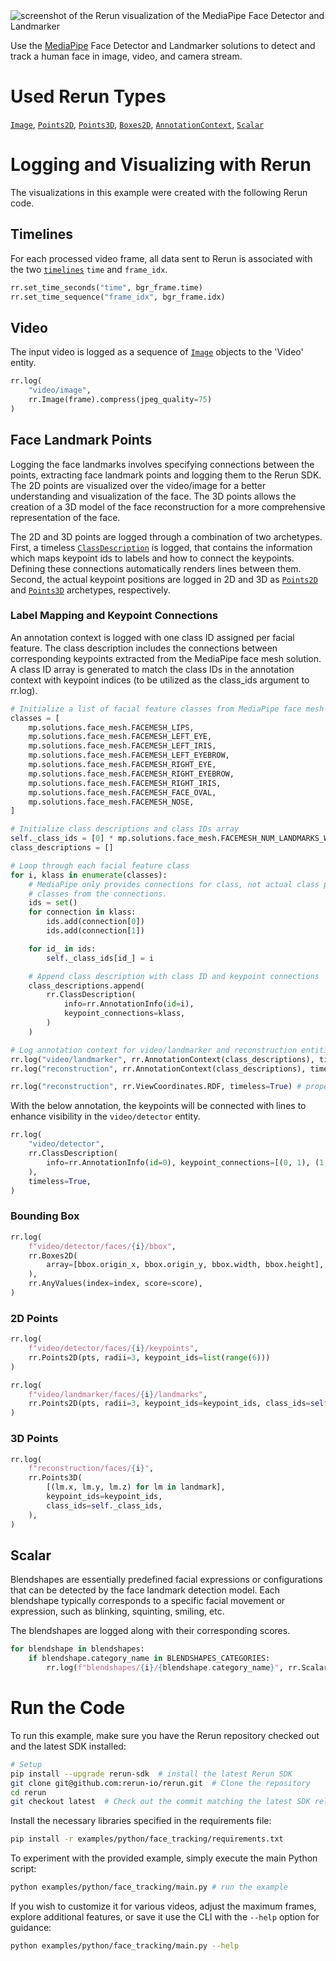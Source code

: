 <!--[metadata]
title = "Face Tracking"
tags = ["2D", "3D", "camera", "face-tracking", "live", "mediapipe", "time-series"]
thumbnail = "https://static.rerun.io/face-tracking/f798733b72c703ee82cc946df39f32fa1145c23b/480w.png"
thumbnail_dimensions = [480, 480]
-->


<picture>
  <source media="(max-width: 480px)" srcset="https://static.rerun.io/mp_face/f5ee03278408bf8277789b637857d5a4fda7eba3/480w.png">
  <source media="(max-width: 768px)" srcset="https://static.rerun.io/mp_face/f5ee03278408bf8277789b637857d5a4fda7eba3/768w.png">
  <source media="(max-width: 1024px)" srcset="https://static.rerun.io/mp_face/f5ee03278408bf8277789b637857d5a4fda7eba3/1024w.png">
  <source media="(max-width: 1200px)" srcset="https://static.rerun.io/mp_face/f5ee03278408bf8277789b637857d5a4fda7eba3/1200w.png">
  <img src="https://static.rerun.io/mp_face/f5ee03278408bf8277789b637857d5a4fda7eba3/full.png" alt="screenshot of the Rerun visualization of the MediaPipe Face Detector and Landmarker">
</picture>


Use the [MediaPipe](https://google.github.io/mediapipe/) Face Detector and Landmarker solutions to detect and track a human face in image, video, and camera stream.


# Used Rerun Types
[`Image`](https://www.rerun.io/docs/reference/types/archetypes/image), [`Points2D`](https://www.rerun.io/docs/reference/types/archetypes/points2d), [`Points3D`](https://www.rerun.io/docs/reference/types/archetypes/points3d), [`Boxes2D`](https://www.rerun.io/docs/reference/types/archetypes/boxes2d), [`AnnotationContext`](https://www.rerun.io/docs/reference/types/archetypes/annotation_context), [`Scalar`](https://www.rerun.io/docs/reference/types/archetypes/scalar) 

# Logging and Visualizing with Rerun
The visualizations in this example were created with the following Rerun code.

## Timelines

For each processed video frame, all data sent to Rerun is associated with the two [`timelines`](https://www.rerun.io/docs/concepts/timelines) `time` and `frame_idx`.

```python
rr.set_time_seconds("time", bgr_frame.time)
rr.set_time_sequence("frame_idx", bgr_frame.idx)
```

## Video
The input video is logged as a sequence of [`Image`](https://www.rerun.io/docs/reference/types/archetypes/image) objects to the 'Video' entity.
```python
rr.log(
    "video/image", 
    rr.Image(frame).compress(jpeg_quality=75)
)
```

## Face Landmark Points
Logging the face landmarks involves specifying connections between the points, extracting face landmark points and logging them to the Rerun SDK. 
The 2D points are visualized over the video/image for a better understanding and visualization of the face. 
The 3D points allows the creation of a 3D model of the face reconstruction for a more comprehensive representation of the face.

The 2D and 3D points are logged through a combination of two archetypes. First, a timeless
[`ClassDescription`](https://www.rerun.io/docs/reference/types/datatypes/class_description) is logged, that contains the information which maps keypoint ids to labels and how to connect
the keypoints. Defining these connections automatically renders lines between them. 
Second, the actual keypoint positions are logged in 2D and 3D as [`Points2D`](https://www.rerun.io/docs/reference/types/archetypes/points2d) and [`Points3D`](https://www.rerun.io/docs/reference/types/archetypes/points3d) archetypes, respectively.

### Label Mapping and Keypoint Connections

An annotation context is logged with one class ID assigned per facial feature. The class description includes the connections between corresponding keypoints extracted from the MediaPipe face mesh solution. 
A class ID array is generated to match the class IDs in the annotation context with keypoint indices (to be utilized as the class_ids argument to rr.log).
```python
# Initialize a list of facial feature classes from MediaPipe face mesh solution
classes = [
    mp.solutions.face_mesh.FACEMESH_LIPS,
    mp.solutions.face_mesh.FACEMESH_LEFT_EYE,
    mp.solutions.face_mesh.FACEMESH_LEFT_IRIS,
    mp.solutions.face_mesh.FACEMESH_LEFT_EYEBROW,
    mp.solutions.face_mesh.FACEMESH_RIGHT_EYE,
    mp.solutions.face_mesh.FACEMESH_RIGHT_EYEBROW,
    mp.solutions.face_mesh.FACEMESH_RIGHT_IRIS,
    mp.solutions.face_mesh.FACEMESH_FACE_OVAL,
    mp.solutions.face_mesh.FACEMESH_NOSE,
]

# Initialize class descriptions and class IDs array
self._class_ids = [0] * mp.solutions.face_mesh.FACEMESH_NUM_LANDMARKS_WITH_IRISES
class_descriptions = []

# Loop through each facial feature class
for i, klass in enumerate(classes):
    # MediaPipe only provides connections for class, not actual class per keypoint. So we have to extract the
    # classes from the connections.
    ids = set()
    for connection in klass:
        ids.add(connection[0])
        ids.add(connection[1])

    for id_ in ids:
        self._class_ids[id_] = i

    # Append class description with class ID and keypoint connections
    class_descriptions.append(
        rr.ClassDescription(
            info=rr.AnnotationInfo(id=i),
            keypoint_connections=klass,
        )
    )

# Log annotation context for video/landmarker and reconstruction entities
rr.log("video/landmarker", rr.AnnotationContext(class_descriptions), timeless=True)
rr.log("reconstruction", rr.AnnotationContext(class_descriptions), timeless=True)

rr.log("reconstruction", rr.ViewCoordinates.RDF, timeless=True) # properly align the 3D face in the viewer
```

With the below annotation, the keypoints will be connected with lines to enhance visibility in the `video/detector` entity.
```python
rr.log(
    "video/detector",
    rr.ClassDescription(
        info=rr.AnnotationInfo(id=0), keypoint_connections=[(0, 1), (1, 2), (2, 0), (2, 3), (0, 4), (1, 5)]
    ),
    timeless=True,
)
```
### Bounding Box

```python
rr.log(
    f"video/detector/faces/{i}/bbox",
    rr.Boxes2D(
        array=[bbox.origin_x, bbox.origin_y, bbox.width, bbox.height], array_format=rr.Box2DFormat.XYWH
    ),
    rr.AnyValues(index=index, score=score),
)
```


### 2D Points

```python
rr.log(
    f"video/detector/faces/{i}/keypoints", 
    rr.Points2D(pts, radii=3, keypoint_ids=list(range(6)))
)
```

```python
rr.log(
    f"video/landmarker/faces/{i}/landmarks",
    rr.Points2D(pts, radii=3, keypoint_ids=keypoint_ids, class_ids=self._class_ids),
)
```

### 3D Points

```python
rr.log(
    f"reconstruction/faces/{i}",
    rr.Points3D(
        [(lm.x, lm.y, lm.z) for lm in landmark],
        keypoint_ids=keypoint_ids,
        class_ids=self._class_ids,
    ),
)
```

## Scalar 
Blendshapes are essentially predefined facial expressions or configurations that can be detected by the face landmark detection model. Each blendshape typically corresponds to a specific facial movement or expression, such as blinking, squinting, smiling, etc.

The blendshapes are logged along with their corresponding scores.
```python
for blendshape in blendshapes:
    if blendshape.category_name in BLENDSHAPES_CATEGORIES:
        rr.log(f"blendshapes/{i}/{blendshape.category_name}", rr.Scalar(blendshape.score))
```

# Run the Code
To run this example, make sure you have the Rerun repository checked out and the latest SDK installed:
```bash
# Setup 
pip install --upgrade rerun-sdk  # install the latest Rerun SDK
git clone git@github.com:rerun-io/rerun.git  # Clone the repository
cd rerun
git checkout latest  # Check out the commit matching the latest SDK release
```
Install the necessary libraries specified in the requirements file:
```bash
pip install -r examples/python/face_tracking/requirements.txt
```
To experiment with the provided example, simply execute the main Python script:
```bash
python examples/python/face_tracking/main.py # run the example
```
If you wish to customize it for various videos, adjust the maximum frames, explore additional features, or save it use the CLI with the `--help` option for guidance:
```bash
python examples/python/face_tracking/main.py --help 
```
